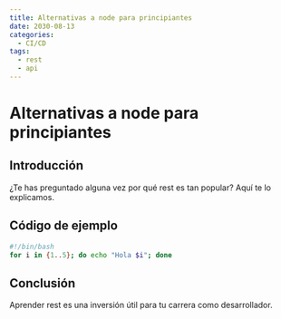 ```yaml
---
title: Alternativas a node para principiantes
date: 2030-08-13
categories:
  - CI/CD
tags:
  - rest
  - api
---
```


# Alternativas a node para principiantes

## Introducción

¿Te has preguntado alguna vez por qué rest es tan popular? Aquí te lo explicamos.

## Código de ejemplo

```bash
#!/bin/bash
for i in {1..5}; do echo "Hola $i"; done
```

## Conclusión

Aprender rest es una inversión útil para tu carrera como desarrollador.